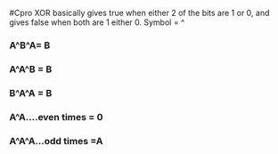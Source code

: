 #Cpro 
XOR basically gives true when either 2 of the bits are 1 or 0, and gives false when both are 1 either 0.
Symbol = ^ 

### A^B^A= B
### A^A^B = B
### B^A^A = B

### A^A....even times = 0
### A^A^A...odd times =A



